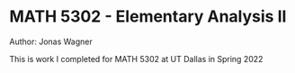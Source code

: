 # MATH 5302 - Elementary Analysis II
Author: Jonas Wagner

This is work I completed for MATH 5302 at UT Dallas in Spring 2022
